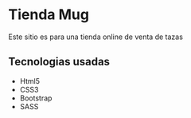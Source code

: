 <h1> Tienda Mug </h1>
<p> Este sitio es para una tienda online de venta de tazas</p>

<h2>Tecnologias usadas </h2>
<ul>
<li>Html5</li>
<li>CSS3</li>
<li>Bootstrap</li>
<li>SASS</li>
</ul>